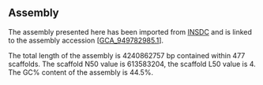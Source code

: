 **Assembly**
--------

The assembly presented here has been imported from [INSDC](http://www.insdc.org) and is linked to the assembly accession [[GCA\_949782985.1](http://www.ebi.ac.uk/ena/data/view/GCA_949782985.1)].

The total length of the assembly is 4240862757 bp contained within 477 scaffolds.
The scaffold N50 value is 613583204, the scaffold L50 value is 4.
The GC% content of the assembly is 44.5%.
